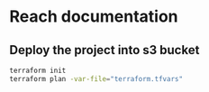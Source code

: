 # Reach documentation

## Deploy the project into s3 bucket


``` sh
terraform init
terraform plan -var-file="terraform.tfvars"
```
